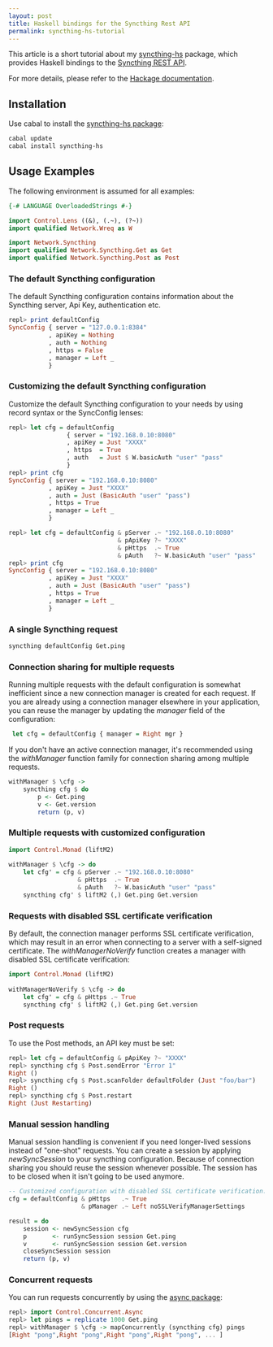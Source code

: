 ```yaml
---
layout: post
title: Haskell bindings for the Syncthing Rest API
permalink: syncthing-hs-tutorial
---
```


This article is a short tutorial about my 
[syncthing-hs](https://github.com/jetho/syncthing-hs) package, which provides
Haskell bindings to the [Syncthing REST API](https://docs.syncthing.net/dev/rest.html).

For more details, please refer to the 
[Hackage documentation](https://hackage.haskell.org/package/syncthing-hs).


## Installation

Use cabal to install the 
[syncthing-hs package](https://hackage.haskell.org/package/syncthing-hs):

~~~ bash
cabal update
cabal install syncthing-hs
~~~


## Usage Examples

The following environment is assumed for all examples:

~~~ haskell
{-# LANGUAGE OverloadedStrings #-}

import Control.Lens ((&), (.~), (?~))
import qualified Network.Wreq as W

import Network.Syncthing
import qualified Network.Syncthing.Get as Get
import qualified Network.Syncthing.Post as Post
~~~

### The default Syncthing configuration

The default Syncthing configuration contains information about the Syncthing 
server, Api Key, authentication etc.

~~~ haskell
repl> print defaultConfig
SyncConfig { server = "127.0.0.1:8384"
           , apiKey = Nothing
           , auth = Nothing
           , https = False
           , manager = Left _ 
           }
~~~
 
### Customizing the default Syncthing configuration

Customize the default Syncthing configuration to your needs by using record
syntax or the SyncConfig lenses:

~~~ haskell
repl> let cfg = defaultConfig 
                { server = "192.168.0.10:8080"
                , apiKey = Just "XXXX"
                , https  = True
                , auth   = Just $ W.basicAuth "user" "pass"
                }
repl> print cfg
SyncConfig { server = "192.168.0.10:8080"
           , apiKey = Just "XXXX"
           , auth = Just (BasicAuth "user" "pass")
           , https = True
           , manager = Left _ 
           }
~~~

~~~ haskell
repl> let cfg = defaultConfig & pServer .~ "192.168.0.10:8080"
                              & pApiKey ?~ "XXXX"
                              & pHttps  .~ True
                              & pAuth   ?~ W.basicAuth "user" "pass"
repl> print cfg
SyncConfig { server = "192.168.0.10:8080"
           , apiKey = Just "XXXX"
           , auth = Just (BasicAuth "user" "pass")
           , https = True
           , manager = Left _ 
           }
~~~

### A single Syncthing request

~~~ haskell
syncthing defaultConfig Get.ping
~~~
 
### Connection sharing for multiple requests

Running multiple requests with the default configuration is somewhat 
inefficient since a new connection manager is created for each request. 
If you are already using a connection manager elsewhere in your application, 
you can reuse the manager by updating the *manager* field of the configuration:

~~~ haskell
 let cfg = defaultConfig { manager = Right mgr }
~~~

If you don't have an active connection manager, it's recommended using the 
*withManager* function family for connection sharing among multiple requests.

~~~ haskell
withManager $ \cfg ->
    syncthing cfg $ do
        p <- Get.ping
        v <- Get.version
        return (p, v)
~~~
 
### Multiple requests with customized configuration

~~~ haskell
import Control.Monad (liftM2)
 
withManager $ \cfg -> do
    let cfg' = cfg & pServer .~ "192.168.0.10:8080"
                   & pHttps  .~ True
                   & pAuth   ?~ W.basicAuth "user" "pass"
    syncthing cfg' $ liftM2 (,) Get.ping Get.version
~~~
 
### Requests with disabled SSL certificate verification 

By default, the connection manager performs SSL certificate verification, which
may result in an error when connecting to a server with a self-signed 
certificate. The *withManagerNoVerify* function creates a manager with disabled
SSL certificate verification:

~~~ haskell
import Control.Monad (liftM2)
 
withManagerNoVerify $ \cfg -> do
    let cfg' = cfg & pHttps .~ True
    syncthing cfg' $ liftM2 (,) Get.ping Get.version
~~~
 
### Post requests

To use the Post methods, an API key must be set:

~~~ haskell 
repl> let cfg = defaultConfig & pApiKey ?~ "XXXX"
repl> syncthing cfg $ Post.sendError "Error 1"
Right ()
repl> syncthing cfg $ Post.scanFolder defaultFolder (Just "foo/bar")
Right ()
repl> syncthing cfg $ Post.restart
Right (Just Restarting)
~~~
 
### Manual session handling

Manual session handling is convenient if you need longer-lived sessions instead 
of "one-shot" requests.  You can create a session by applying *newSyncSession* 
to your syncthing configuration.
Because of connection sharing you should reuse the session whenever possible.
The session has to be closed when it isn't going to be used anymore.

~~~ haskell 
-- Customized configuration with disabled SSL certificate verification.
cfg = defaultConfig & pHttps   .~ True
                    & pManager .~ Left noSSLVerifyManagerSettings

result = do
    session <- newSyncSession cfg
    p       <- runSyncSession session Get.ping
    v       <- runSyncSession session Get.version
    closeSyncSession session
    return (p, v)
~~~

### Concurrent requests

You can run requests concurrently by using the 
[async package](https://hackage.haskell.org/package/async):

~~~ haskell 
repl> import Control.Concurrent.Async
repl> let pings = replicate 1000 Get.ping
repl> withManager $ \cfg -> mapConcurrently (syncthing cfg) pings
[Right "pong",Right "pong",Right "pong",Right "pong", ... ]
~~~

